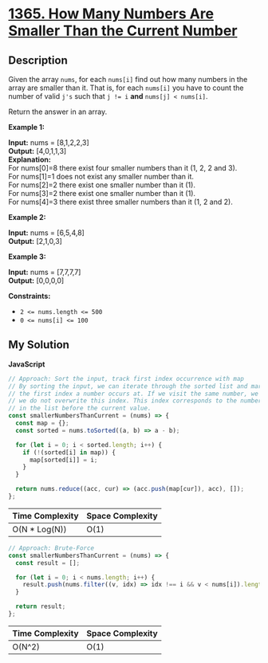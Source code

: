 # [1365. How Many Numbers Are Smaller Than the Current Number](https://leetcode.com/problems/how-many-numbers-are-smaller-than-the-current-number)

## Description

Given the array `nums`, for each `nums[i]` find out how many numbers in the array are smaller than it. That is, for each `nums[i]` you have to count the number of valid `j's` such that `j != i` **and** `nums[j] < nums[i]`.

Return the answer in an array.

**Example 1:**

**Input:** nums = [8,1,2,2,3]  
**Output:** [4,0,1,1,3]  
**Explanation:**  
For nums[0]=8 there exist four smaller numbers than it (1, 2, 2 and 3).  
For nums[1]=1 does not exist any smaller number than it.  
For nums[2]=2 there exist one smaller number than it (1).  
For nums[3]=2 there exist one smaller number than it (1).  
For nums[4]=3 there exist three smaller numbers than it (1, 2 and 2).

**Example 2:**

**Input:** nums = [6,5,4,8]  
**Output:** [2,1,0,3]

**Example 3:**

**Input:** nums = [7,7,7,7]  
**Output:** [0,0,0,0]

**Constraints:**

- `2 <= nums.length <= 500`
- `0 <= nums[i] <= 100`

## My Solution

**JavaScript**

```js
// Approach: Sort the input, track first index occurrence with map
// By sorting the input, we can iterate through the sorted list and mark
// the first index a number occurs at. If we visit the same number, we ensure
// we do not overwrite this index. This index corresponds to the number of items
// in the list before the current value.
const smallerNumbersThanCurrent = (nums) => {
  const map = {};
  const sorted = nums.toSorted((a, b) => a - b);

  for (let i = 0; i < sorted.length; i++) {
    if (!(sorted[i] in map)) {
      map[sorted[i]] = i;
    }
  }

  return nums.reduce((acc, cur) => (acc.push(map[cur]), acc), []);
};
```

| Time Complexity | Space Complexity |
| --------------- | ---------------- |
| O(N \* Log(N))  | O(1)             |

```js
// Approach: Brute-Force
const smallerNumbersThanCurrent = (nums) => {
  const result = [];

  for (let i = 0; i < nums.length; i++) {
    result.push(nums.filter((v, idx) => idx !== i && v < nums[i]).length);
  }

  return result;
};
```

| Time Complexity | Space Complexity |
| --------------- | ---------------- |
| O(N^2)          | O(1)             |
